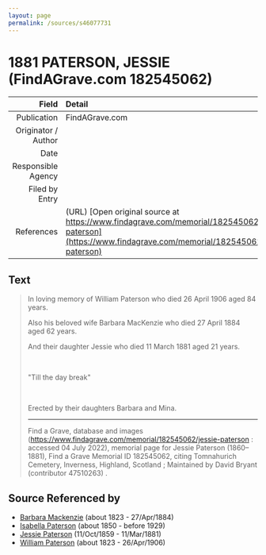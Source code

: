 ```yaml
---
layout: page
permalink: /sources/s46077731
---
```


# 1881 PATERSON, JESSIE (FindAGrave.com 182545062)

Field | Detail
---:|:---
Publication | FindAGrave.com
Originator / Author | 
Date | 
Responsible Agency | 
Filed by Entry | 
References | (URL) [Open original source at https://www.findagrave.com/memorial/182545062/jessie-paterson](https://www.findagrave.com/memorial/182545062/jessie-paterson)

## Text

> In loving memory of William Paterson who died 26 April 1906 aged 84 years.
>
> Also his beloved wife Barbara MacKenzie who died 27 April 1884 aged 62 years.
>
> And their daughter Jessie who died 11 March 1881 aged 21 years.
>
> <br/>
>
> "Till the day break"
>
> <br/>
>
> Erected by their daughters Barbara and Mina.
>
> ---
>
> Find a Grave, database and images (https://www.findagrave.com/memorial/182545062/jessie-paterson : accessed 04 July 2022), memorial page for Jessie Paterson (1860–1881), Find a Grave Memorial ID 182545062, citing Tomnahurich Cemetery, Inverness, Highland, Scotland ; Maintained by David Bryant (contributor 47510263) .
>

## Source Referenced by

* [Barbara Mackenzie](../people/@28263584@-barbara-mackenzie-b1823-d1884-4-27.md) (about 1823 - 27/Apr/1884)
* [Isabella Paterson](../people/@24882788@-isabella-paterson-b1850-d1929.md) (about 1850 - before 1929)
* [Jessie Paterson](../people/@992704@-jessie-paterson-b1859-10-11-d1881-3-11.md) (11/Oct/1859 - 11/Mar/1881)
* [William Paterson](../people/@55148620@-william-paterson-b1823-d1906-4-26.md) (about 1823 - 26/Apr/1906)
